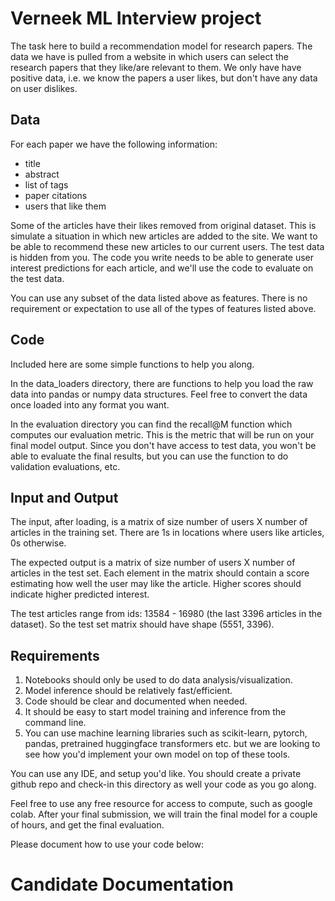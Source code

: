 # Verneek ML Interview project

The task here to build a recommendation model for research papers. The data we have is pulled from a website in which users can select the research papers that they like/are relevant to them. We only have have positive data, i.e. we know the papers a user likes, but don't have any data on user dislikes.

## Data
For each paper we have the following information:
* title
* abstract
* list of tags
* paper citations
* users that like them

Some of the articles have their likes removed from original dataset. This is simulate a situation in which new articles are added to the site. We want to be able to recommend these new articles to our current users. The test data is hidden from you.  The code you write needs to be able to generate user interest predictions for each article, and we'll use the code to evaluate on the test data.

You can use any subset of the data listed above as features. There is no requirement or expectation to use all of the types of features listed above.

## Code
Included here are some simple functions to help you along. 

In the data_loaders directory, there are functions to help you load the raw data into pandas or numpy data structures. Feel free to convert the data once loaded into any format you want.

In the evaluation directory you can find the recall@M function which computes our evaluation metric. This is the metric that will be run on your final model output. Since you don't have access to test data, you won't be able to evaluate the final results, but you can use the function to do validation evaluations, etc.

## Input and Output

The input, after loading, is a matrix of size number of users X number of articles in the training set. There are 1s in locations where users like articles, 0s otherwise.

The expected output is a matrix of size number of users X number of articles in the test set. Each element in the matrix should contain a score estimating how well the user may like the article. Higher scores should indicate higher predicted interest. 

The test articles range from ids: 13584 - 16980 (the last 3396 articles in the dataset). So the test set matrix should have shape (5551, 3396).

## Requirements

1. Notebooks should only be used to do data analysis/visualization.
2. Model inference should be relatively fast/efficient.
3. Code should be clear and documented when needed.
4. It should be easy to start model training and inference from the command line.
5. You can use machine learning libraries such as scikit-learn, pytorch, pandas, pretrained huggingface transformers etc. but we are looking to see how you'd implement your own model on top of these tools. 


You can use any IDE, and setup you'd like. You should create a private github repo and check-in this directory as well your code as you go along. 
 
Feel free to use any free resource for access to compute, such as google colab. After your final submission, we will train the final model for a couple of hours, and get the final evaluation. 

Please document how to use your code below:


# Candidate Documentation
